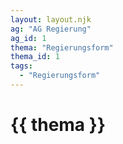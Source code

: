 ```yaml
---
layout: layout.njk
ag: "AG Regierung"
ag_id: 1
thema: "Regierungsform"
thema_id: 1
tags:
  - "Regierungsform"
---
```


# {{ thema }}
